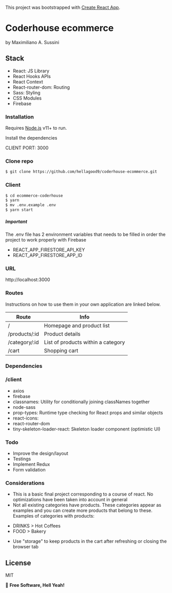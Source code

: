 This project was bootstrapped with [Create React App](https://github.com/facebook/create-react-app).

# Coderhouse ecommerce

by Maximiliano A. Sussini

## Stack

- React: JS Library
- React Hooks APIs
- React Context
- React-router-dom: Routing
- Sass: Styling
- CSS Modules
- Firebase

### Installation

Requires [Node.js](https://nodejs.org/) v11+ to run.

Install the dependencies

CLIENT PORT: 3000

### Clone repo

```sh
$ git clone https://github.com/hellagood9/coderhouse-ecommerce.git
```

### Client

```sh
$ cd ecommerce-coderhouse
$ yarn
$ mv .env.example .env
$ yarn start
```

##### Important

The .env file has 2 environment variables that needs to be filled in order the project to work
properly with Firebase

- REACT_APP_FIRESTORE_API_KEY
- REACT_APP_FIRESTORE_APP_ID

### URL

http://localhost:3000

### Routes

Instructions on how to use them in your own application are linked below.

| Route         | Info                               |
| ------------- | ---------------------------------- |
| /             | Homepage and product list          |
| /products/:id | Product details                    |
| /category/:id | List of products within a category |
| /cart         | Shopping cart                      |

### Dependencies

### /client

- axios
- firebase
- classnames: Utility for conditionally joining classNames together
- node-sass
- prop-types: Runtime type checking for React props and similar objects
- react-icons:
- react-router-dom
- tiny-skeleton-loader-react: Skeleton loader component (optimistic UI)

### Todo

- Improve the design/layout
- Testings
- Implement Redux
- Form validation

### Considerations

- This is a basic final project corresponding to a course of react. No optimizations have been taken into account in general
- Not all existing categories have products. These categories appear as examples and you can create more products that belong to these.
Examples of categories with products:
* DRINKS > Hot Coffees
* FOOD > Bakery
- Use "storage" to keep products in the cart after refreshing or closing the browser tab

## License

MIT

:muscle:
**Free Software, Hell Yeah!**
